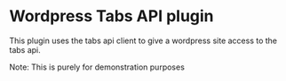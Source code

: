 Wordpress Tabs API plugin
===========

This plugin uses the tabs api client to give a wordpress site access to the tabs api.

Note: This is purely for demonstration purposes
